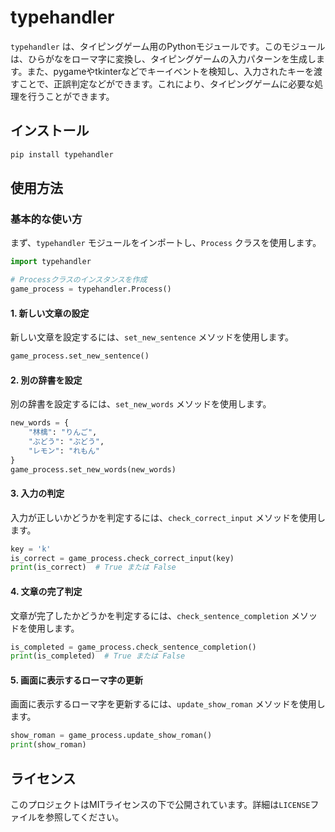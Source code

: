 # typehandler

`typehandler` は、タイピングゲーム用のPythonモジュールです。このモジュールは、ひらがなをローマ字に変換し、タイピングゲームの入力パターンを生成します。また、pygameやtkinterなどでキーイベントを検知し、入力されたキーを渡すことで、正誤判定などができます。これにより、タイピングゲームに必要な処理を行うことができます。

## インストール

```sh
pip install typehandler
```

## 使用方法

### 基本的な使い方

まず、`typehandler` モジュールをインポートし、`Process` クラスを使用します。

```python
import typehandler

# Processクラスのインスタンスを作成
game_process = typehandler.Process()
```

#### 1. 新しい文章の設定

新しい文章を設定するには、`set_new_sentence` メソッドを使用します。

```python
game_process.set_new_sentence()
```

#### 2. 別の辞書を設定

別の辞書を設定するには、`set_new_words` メソッドを使用します。

```python
new_words = {
    "林檎": "りんご",
    "ぶどう": "ぶどう",
    "レモン": "れもん"
}
game_process.set_new_words(new_words)
```

#### 3. 入力の判定

入力が正しいかどうかを判定するには、`check_correct_input` メソッドを使用します。

```python
key = 'k'
is_correct = game_process.check_correct_input(key)
print(is_correct)  # True または False
```

#### 4. 文章の完了判定

文章が完了したかどうかを判定するには、`check_sentence_completion` メソッドを使用します。

```python
is_completed = game_process.check_sentence_completion()
print(is_completed)  # True または False
```

#### 5. 画面に表示するローマ字の更新

画面に表示するローマ字を更新するには、`update_show_roman` メソッドを使用します。

```python
show_roman = game_process.update_show_roman()
print(show_roman)
```

## ライセンス

このプロジェクトはMITライセンスの下で公開されています。詳細は`LICENSE`ファイルを参照してください。
